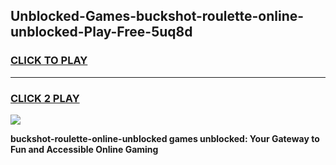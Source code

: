 
## Unblocked-Games-buckshot-roulette-online-unblocked-Play-Free-5uq8d
<h3>
<a href="https://premium76.site?title=buckshot-roulette-online-unblocked&ref=23A">CLICK TO PLAY</a></h3>
<hr>

<h3>
<a href="https://premium76.site?title=buckshot-roulette-online-unblocked&ref=23A">CLICK 2 PLAY</a>
  
</h3>

<a href="https://premium76.site?title=buckshot-roulette-online-unblocked&ref=23A"><img src="https://clearcache.store/games.png"></a>


**buckshot-roulette-online-unblocked games unblocked: Your Gateway to Fun and Accessible Online Gaming**
